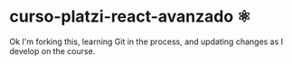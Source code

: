 # curso-platzi-react-avanzado ⚛️

Ok I'm forking this, learning Git in the process, and updating changes as I develop on the course.
